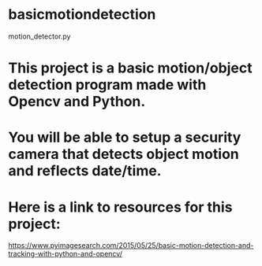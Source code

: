 # basicmotiondetection
motion_detector.py

# This project is a basic motion/object detection program made with Opencv and Python.
# You will be able to setup a security camera that detects object motion and reflects date/time.

# Here is a link to resources for this project:
https://www.pyimagesearch.com/2015/05/25/basic-motion-detection-and-tracking-with-python-and-opencv/
